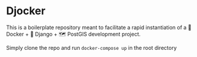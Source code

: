 # Djocker

This is a boilerplate repository meant to facilitate a rapid instantiation of a :whale: Docker + :snake: Django + :world_map: PostGIS development project.

Simply clone the repo and run `docker-compose up` in the root directory
